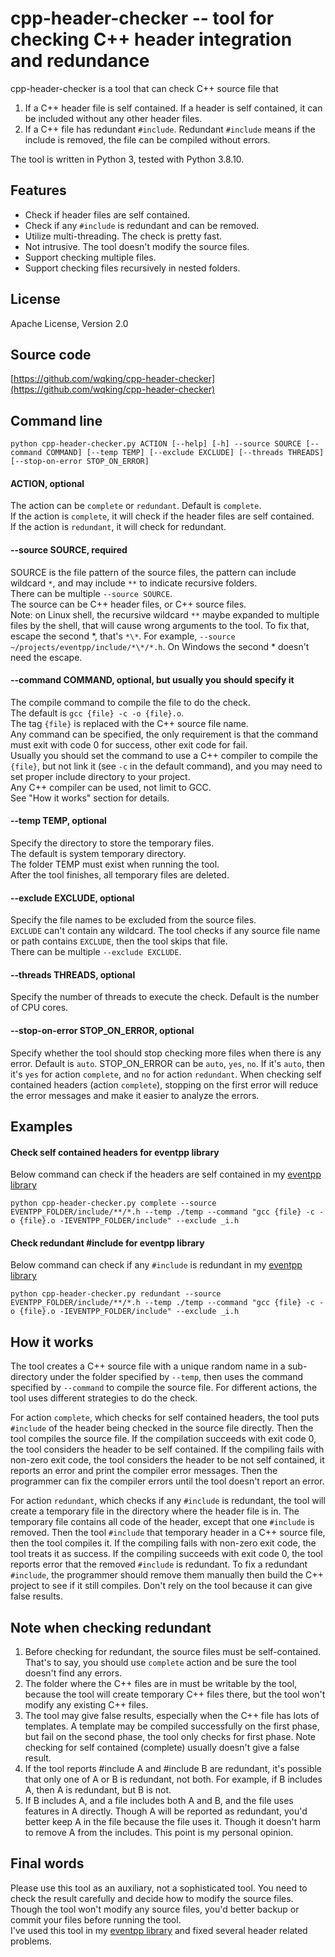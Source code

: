 # cpp-header-checker -- tool for checking C++ header integration and redundance

cpp-header-checker is a tool that can check C++ source file that  
1. If a C++ header file is self contained. If a header is self contained, it can be included without any other header files.  
2. If a C++ file has redundant `#include`. Redundant `#include` means if the include is removed, the file can be compiled without errors.  
 
The tool is written in Python 3, tested with Python 3.8.10.  

## Features

- Check if header files are self contained.
- Check if any `#include` is redundant and can be removed.
- Utilize multi-threading. The check is pretty fast.
- Not intrusive. The tool doesn't modify the source files.
- Support checking multiple files.
- Support checking files recursively in nested folders.

## License

Apache License, Version 2.0  

## Source code

[https://github.com/wqking/cpp-header-checker](https://github.com/wqking/cpp-header-checker)

## Command line

```
python cpp-header-checker.py ACTION [--help] [-h] --source SOURCE [--command COMMAND] [--temp TEMP] [--exclude EXCLUDE] [--threads THREADS] [--stop-on-error STOP_ON_ERROR]
```

#### ACTION, optional

The action can be `complete` or `redundant`. Default is `complete`.  
If the action is `complete`, it will check if the header files are self contained.  
If the action is `redundant`, it will check for redundant.  

#### --source SOURCE, required

SOURCE is the file pattern of the source files, the pattern can include wildcard `*`, and may include `**` to indicate recursive folders.  
There can be multiple `--source SOURCE`.  
The source can be C++ header files, or C++ source files.  
Note: on Linux shell, the recursive wildcard `**` maybe expanded to multiple files by the shell, that will cause wrong arguments to the tool. To fix that, escape the second *, that's `*\*`. For example, `--source ~/projects/eventpp/include/*\*/*.h`. On Windows the second * doesn't need the escape.

#### --command COMMAND, optional, but usually you should specify it

The compile command to compile the file to do the check.  
The default is `gcc {file} -c -o {file}.o`.  
The tag `{file}` is replaced with the C++ source file name.  
Any command can be specified, the only requirement is that the command must exit with code 0 for success, other exit code for fail.  
Usually you should set the command to use a C++ compiler to compile the `{file}`, but not link it (see `-c` in the default command), and you may need to set proper include directory to your project.  
Any C++ compiler can be used, not limit to GCC.  
See "How it works" section for details.

#### --temp TEMP, optional

Specify the directory to store the temporary files.  
The default is system temporary directory.  
The folder TEMP must exist when running the tool.  
After the tool finishes, all temporary files are deleted.  

#### --exclude EXCLUDE, optional

Specify the file names to be excluded from the source files.  
`EXCLUDE` can't contain any wildcard. The tool checks if any source file name or path contains `EXCLUDE`, then the tool skips that file.  
There can be multiple `--exclude EXCLUDE`.  

#### --threads THREADS, optional

Specify the number of threads to execute the check. Default is the number of CPU cores.  

#### --stop-on-error STOP_ON_ERROR, optional

Specify whether the tool should stop checking more files when there is any error. Default is `auto`.
STOP_ON_ERROR can be `auto`, `yes`, `no`. If it's `auto`, then it's `yes` for action `complete`, and `no` for action `redundant`.
When checking self contained headers (action `complete`), stopping on the first error will reduce the error messages and make it easier to analyze the errors.  

## Examples

#### Check self contained headers for eventpp library

Below command can check if the headers are self contained in my [eventpp library](https://github.com/wqking/eventpp)

```
python cpp-header-checker.py complete --source EVENTPP_FOLDER/include/**/*.h --temp ./temp --command "gcc {file} -c -o {file}.o -IEVENTPP_FOLDER/include" --exclude _i.h
```

#### Check redundant #include for eventpp library

Below command can check if any `#include` is redundant in my [eventpp library](https://github.com/wqking/eventpp)

```
python cpp-header-checker.py redundant --source EVENTPP_FOLDER/include/**/*.h --temp ./temp --command "gcc {file} -c -o {file}.o -IEVENTPP_FOLDER/include" --exclude _i.h
```

## How it works

The tool creates a C++ source file with a unique random name in a sub-directory under the folder specified by `--temp`, then uses the command specified by `--command` to compile the source file. For different actions, the tool uses different strategies to do the check.

For action `complete`, which checks for self contained headers, the tool puts `#include` of the header being checked in the source file directly. Then the tool compiles the source file. If the compilation succeeds with exit code 0, the tool considers the header to be self contained. If the compiling fails with non-zero exit code, the tool considers the header to be not self contained, it reports an error and print the compiler error messages. Then the programmer can fix the compiler errors until the tool doesn't report an error.  

For action `redundant`, which checks if any `#include` is redundant, the tool will create a temporary file in the directory where the header file is in. The temporary file contains all code of the header, except that one `#include` is removed. Then the tool `#include` that temporary header in a C++ source file, then the tool compiles it. If the compiling fails with non-zero exit code, the tool treats it as success. If the compiling succeeds with exit code 0, the tool reports error that the removed `#include` is redundant. To fix a redundant `#include`, the programmer should remove them manually then build the C++ project to see if it still compiles. Don't rely on the tool because it can give false results.  

## Note when checking redundant  
1. Before checking for redundant, the source files must be self-contained. That's to say, you should use `complete` action and be sure the tool doesn't find any errors.  
2. The folder where the C++ files are in must be writable by the tool, because the tool will create temporary C++ files there, but the tool won't modify any existing C++ files.  
3. The tool may give false results, especially when the C++ file has lots of templates. A template may be compiled successfully on the first phase, but fail on the second phase, the tool only checks for first phase. Note checking for self contained (complete) usually doesn't give a false result.   
4. If the tool reports #include A and #include B are redundant, it's possible that only one of A or B is redundant, not both. For example, if B includes A, then A is redundant, but B is not.  
5. If B includes A, and a file includes both A and B, and the file uses features in A directly. Though A will be reported as redundant, you'd better keep A in the file because the file uses it. Though it doesn't harm to remove A from the includes. This point is my personal opinion.  

## Final words
Please use this tool as an auxiliary, not a sophisticated tool. You need to check the result carefully and decide how to modify the source files.  
Though the tool won't modify any source files, you'd better backup or commit your files before running the tool.  
I've used this tool in my [eventpp library](https://github.com/wqking/eventpp) and fixed several header related problems.  
